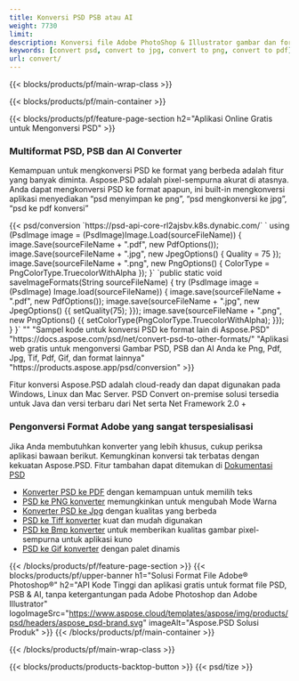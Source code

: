 ```yaml
---
title: Konversi PSD PSB atau AI
weight: 7730
limit: 
description: Konversi file Adobe PhotoShop & Illustrator gambar dan format lainnya
keywords: [convert psd, convert to jpg, convert to png, convert to pdf]
url: convert/
---
```


{{< blocks/products/pf/main-wrap-class >}}

{{< blocks/products/pf/main-container >}}

{{< blocks/products/pf/feature-page-section h2="Aplikasi Online Gratis untuk Mengonversi PSD" >}}
<h3 class="headingpdleft">Multiformat PSD, PSB dan AI Converter</h3>
<p>Kemampuan untuk mengkonversi PSD ke format yang berbeda adalah fitur yang banyak diminta. Aspose.PSD adalah pixel-sempurna akurat di atasnya. Anda dapat mengkonversi PSD ke format apapun, ini built-in mengkonversi aplikasi menyediakan “psd menyimpan ke png”, “psd mengkonversi ke jpg”, “psd ke pdf konversi”</p>
{{< psd/conversion `https://psd-api-core-rl2ajsbv.k8s.dynabic.com/` 
`    using (PsdImage image = (PsdImage)Image.Load(sourceFileName))
    {
        image.Save(sourceFileName + ".pdf", new PdfOptions());
        image.Save(sourceFileName + ".jpg",  new JpegOptions() { Quality = 75 });
        image.Save(sourceFileName + ".png",  new PngOptions() {  ColorType = PngColorType.TruecolorWithAlpha });
    }` 
	`public static void saveImageFormats(String sourceFileName) {
        try (PsdImage image = (PsdImage) Image.load(sourceFileName)) {
            image.save(sourceFileName + ".pdf", new PdfOptions());
            image.save(sourceFileName + ".jpg", new JpegOptions() {{
                setQuality(75);
            }});
            image.save(sourceFileName + ".png", new PngOptions() {{
                setColorType(PngColorType.TruecolorWithAlpha);
            }});
        }
    }` 
"" 
"Sampel kode untuk konversi PSD ke format lain di Aspose.PSD"  "https://docs.aspose.com/psd/net/convert-psd-to-other-formats/" 
"Aplikasi web gratis untuk mengonversi Gambar PSD, PSB dan AI Anda ke Png, Pdf, Jpg, Tif, Pdf, Gif, dan format lainnya" "https://products.aspose.app/psd/conversion" >}}
<br />
<p>Fitur konversi Aspose.PSD adalah cloud-ready dan dapat digunakan pada Windows, Linux dan Mac Server. PSD Convert on-premise solusi tersedia untuk Java dan versi terbaru dari Net serta Net Framework 2.0 +</p>

<h3 class="headingpdleft">Pengonversi Format Adobe yang sangat terspesialisasi</h3>
<p>Jika Anda membutuhkan konverter yang lebih khusus, cukup periksa aplikasi bawaan berikut. Kemungkinan konversi tak terbatas dengan kekuatan Aspose.PSD. Fitur tambahan dapat ditemukan di <a href="https://docs.aspose.com/psd/">Dokumentasi PSD</a></p>
<ul>
<li><a href="to-pdf">Konverter PSD ke PDF</a> dengan kemampuan untuk memilih teks</li>
<li><a href="to-png">PSD ke PNG konverter</a> memungkinkan untuk mengubah Mode Warna</li>
<li><a href="to-jpg">Konverter PSD ke Jpg</a> dengan kualitas yang berbeda</li>
<li><a href="to-tiff">PSD ke Tiff konverter</a> kuat dan mudah digunakan</li>
<li><a href="to-bmp">PSD ke Bmp konverter</a> untuk memberikan kualitas gambar pixel-sempurna untuk aplikasi kuno</li>
<li><a href="to-gif">PSD ke Gif konverter</a> dengan palet dinamis</li>
</ul>

{{< /blocks/products/pf/feature-page-section >}}
{{< blocks/products/pf/upper-banner h1="Solusi Format File Adobe® Photoshop®" h2="API Kode Tinggi dan aplikasi gratis untuk format file PSD, PSB & AI, tanpa ketergantungan pada Adobe Photoshop dan Adobe Illustrator" logoImageSrc="https://www.aspose.cloud/templates/aspose/img/products/psd/headers/aspose_psd-brand.svg" imageAlt="Aspose.PSD Solusi Produk" >}}
{{< /blocks/products/pf/main-container >}}


{{< /blocks/products/pf/main-wrap-class >}}

{{< blocks/products/products-backtop-button >}}
{{< psd/tize >}}
